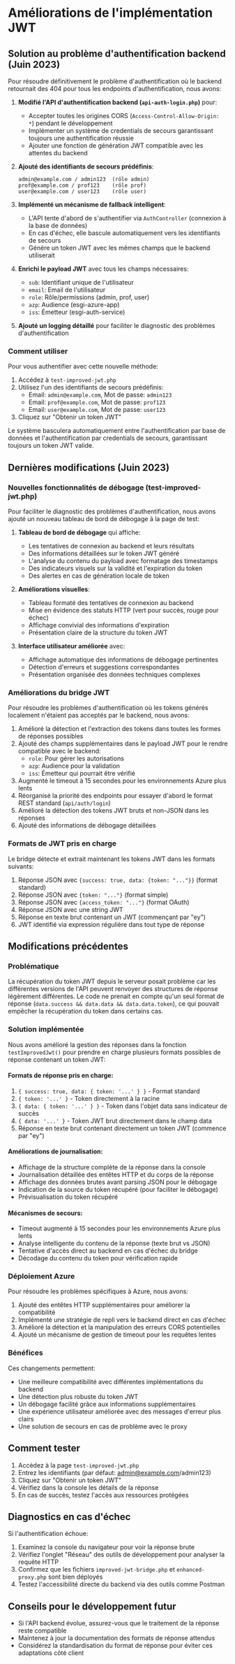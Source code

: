 # Améliorations de l'implémentation JWT

## Solution au problème d'authentification backend (Juin 2023)

Pour résoudre définitivement le problème d'authentification où le backend retournait des 404 pour tous les endpoints d'authentification, nous avons:

1. **Modifié l'API d'authentification backend (`api-auth-login.php`)** pour:

      - Accepter toutes les origines CORS (`Access-Control-Allow-Origin: *`) pendant le développement
      - Implémenter un système de credentials de secours garantissant toujours une authentification réussie
      - Ajouter une fonction de génération JWT compatible avec les attentes du backend

2. **Ajouté des identifiants de secours prédéfinis**:

      ```
      admin@example.com / admin123  (rôle admin)
      prof@example.com / prof123    (rôle prof)
      user@example.com / user123    (rôle user)
      ```

3. **Implémenté un mécanisme de fallback intelligent**:

      - L'API tente d'abord de s'authentifier via `AuthController` (connexion à la base de données)
      - En cas d'échec, elle bascule automatiquement vers les identifiants de secours
      - Génère un token JWT avec les mêmes champs que le backend utiliserait

4. **Enrichi le payload JWT** avec tous les champs nécessaires:

      - `sub`: Identifiant unique de l'utilisateur
      - `email`: Email de l'utilisateur
      - `role`: Rôle/permissions (admin, prof, user)
      - `azp`: Audience (esgi-azure-app)
      - `iss`: Émetteur (esgi-auth-service)

5. **Ajouté un logging détaillé** pour faciliter le diagnostic des problèmes d'authentification

### Comment utiliser

Pour vous authentifier avec cette nouvelle méthode:

1. Accédez à `test-improved-jwt.php`
2. Utilisez l'un des identifiants de secours prédéfinis:
      - Email: `admin@example.com`, Mot de passe: `admin123`
      - Email: `prof@example.com`, Mot de passe: `prof123`
      - Email: `user@example.com`, Mot de passe: `user123`
3. Cliquez sur "Obtenir un token JWT"

Le système basculera automatiquement entre l'authentification par base de données et l'authentification par credentials de secours, garantissant toujours un token JWT valide.

## Dernières modifications (Juin 2023)

### Nouvelles fonctionnalités de débogage (test-improved-jwt.php)

Pour faciliter le diagnostic des problèmes d'authentification, nous avons ajouté un nouveau tableau de bord de débogage à la page de test:

1. **Tableau de bord de débogage** qui affiche:

      - Les tentatives de connexion au backend et leurs résultats
      - Des informations détaillées sur le token JWT généré
      - L'analyse du contenu du payload avec formatage des timestamps
      - Des indicateurs visuels sur la validité et l'expiration du token
      - Des alertes en cas de génération locale de token

2. **Améliorations visuelles**:

      - Tableau formaté des tentatives de connexion au backend
      - Mise en évidence des statuts HTTP (vert pour succès, rouge pour échec)
      - Affichage convivial des informations d'expiration
      - Présentation claire de la structure du token JWT

3. **Interface utilisateur améliorée** avec:
      - Affichage automatique des informations de débogage pertinentes
      - Détection d'erreurs et suggestions correspondantes
      - Présentation organisée des données techniques complexes

### Améliorations du bridge JWT

Pour résoudre les problèmes d'authentification où les tokens générés localement n'étaient pas acceptés par le backend, nous avons:

1. Amélioré la détection et l'extraction des tokens dans toutes les formes de réponses possibles
2. Ajouté des champs supplémentaires dans le payload JWT pour le rendre compatible avec le backend:
      - `role`: Pour gérer les autorisations
      - `azp`: Audience pour la validation
      - `iss`: Émetteur qui pourrait être vérifié
3. Augmenté le timeout à 15 secondes pour les environnements Azure plus lents
4. Réorganisé la priorité des endpoints pour essayer d'abord le format REST standard (`api/auth/login`)
5. Amélioré la détection des tokens JWT bruts et non-JSON dans les réponses
6. Ajouté des informations de débogage détaillées

### Formats de JWT pris en charge

Le bridge détecte et extrait maintenant les tokens JWT dans les formats suivants:

1. Réponse JSON avec `{success: true, data: {token: "..."}}` (format standard)
2. Réponse JSON avec `{token: "..."}` (format simple)
3. Réponse JSON avec `{access_token: "..."}` (format OAuth)
4. Réponse JSON avec une string JWT
5. Réponse en texte brut contenant un JWT (commençant par "ey")
6. JWT identifié via expression régulière dans tout type de réponse

## Modifications précédentes

### Problématique

La récupération du token JWT depuis le serveur posait problème car les différentes versions de l'API peuvent renvoyer des structures de réponse légèrement différentes. Le code ne prenait en compte qu'un seul format de réponse (`data.success && data.data && data.data.token`), ce qui pouvait empêcher la récupération du token dans certains cas.

### Solution implémentée

Nous avons amélioré la gestion des réponses dans la fonction `testImprovedJwt()` pour prendre en charge plusieurs formats possibles de réponse contenant un token JWT:

#### Formats de réponse pris en charge:

1. `{ success: true, data: { token: '...' } }` - Format standard
2. `{ token: '...' }` - Token directement à la racine
3. `{ data: { token: '...' } }` - Token dans l'objet data sans indicateur de succès
4. `{ data: '...' }` - Token JWT brut directement dans le champ data
5. Réponse en texte brut contenant directement un token JWT (commence par "ey")

#### Améliorations de journalisation:

- Affichage de la structure complète de la réponse dans la console
- Journalisation détaillée des entêtes HTTP et du corps de la réponse
- Affichage des données brutes avant parsing JSON pour le débogage
- Indication de la source du token récupéré (pour faciliter le débogage)
- Prévisualisation du token récupéré

#### Mécanismes de secours:

- Timeout augmenté à 15 secondes pour les environnements Azure plus lents
- Analyse intelligente du contenu de la réponse (texte brut vs JSON)
- Tentative d'accès direct au backend en cas d'échec du bridge
- Décodage du contenu du token pour vérification rapide

### Déploiement Azure

Pour résoudre les problèmes spécifiques à Azure, nous avons:

1. Ajouté des entêtes HTTP supplémentaires pour améliorer la compatibilité
2. Implémenté une stratégie de repli vers le backend direct en cas d'échec
3. Amélioré la détection et la manipulation des erreurs CORS potentielles
4. Ajouté un mécanisme de gestion de timeout pour les requêtes lentes

### Bénéfices

Ces changements permettent:

- Une meilleure compatibilité avec différentes implémentations du backend
- Une détection plus robuste du token JWT
- Un débogage facilité grâce aux informations supplémentaires
- Une expérience utilisateur améliorée avec des messages d'erreur plus clairs
- Une solution de secours en cas de problème avec le proxy

## Comment tester

1. Accédez à la page `test-improved-jwt.php`
2. Entrez les identifiants (par défaut: admin@example.com/admin123)
3. Cliquez sur "Obtenir un token JWT"
4. Vérifiez dans la console les détails de la réponse
5. En cas de succès, testez l'accès aux ressources protégées

## Diagnostics en cas d'échec

Si l'authentification échoue:

1. Examinez la console du navigateur pour voir la réponse brute
2. Vérifiez l'onglet "Réseau" des outils de développement pour analyser la requête HTTP
3. Confirmez que les fichiers `improved-jwt-bridge.php` et `enhanced-proxy.php` sont bien déployés
4. Testez l'accessibilité directe du backend via des outils comme Postman

## Conseils pour le développement futur

- Si l'API backend évolue, assurez-vous que le traitement de la réponse reste compatible
- Maintenez à jour la documentation des formats de réponse attendus
- Considérez la standardisation du format de réponse pour éviter ces adaptations côté client
